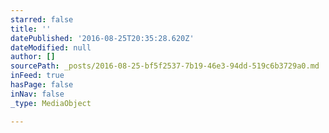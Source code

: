 ```yaml
---
starred: false
title: ''
datePublished: '2016-08-25T20:35:28.620Z'
dateModified: null
author: []
sourcePath: _posts/2016-08-25-bf5f2537-7b19-46e3-94dd-519c6b3729a0.md
inFeed: true
hasPage: false
inNav: false
_type: MediaObject

---
```

